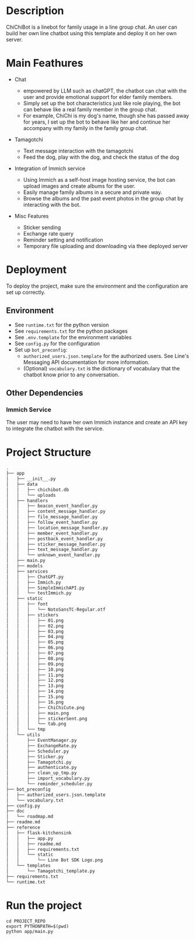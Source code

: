 # Description

ChiChiBot is a linebot for family usage in a line group chat. 
An user can build her own line chatbot using this template and deploy it on her own server.

# Main Feathures

- Chat
  - empowered by LLM such as chatGPT, the chatbot can chat with the user and provide emotional support for elder family members.
  - Simply set up the bot characteristics just like role playing, the bot can behave like a real family member in the group chat.
  - For example, ChiChi is my dog's name, though she has passed away for years, I set up the bot to behave like her and continue her accompany with my family in the family group chat.

- Tamagotchi
  - Text message interaction with the tamagotchi
  - Feed the dog, play with the dog, and check the status of the dog

- Integration of Immich service 
  - Using Immich as a self-host image hosting service, the bot can upload images and create albums for the user.
  - Easily manage family albums in a secure and private way.
  - Browse the albums and the past event photos in the group chat by interacting with the bot.

- Misc Features
  - Sticker sending
  - Exchange rate query
  - Reminder setting and notification
  - Temporary file uploading and downloading via thee deployed server


# Deployment

To deploy the project, make sure the environment and the configuration are set up correctly.

## Environment

- See `runtime.txt` for the python version
- See `requirements.txt` for the python packages
- See `.env.template` for the environment variables
- See `config.py` for the configuration
- Set up `bot_preconfig`:
  - `authorized_users.json.template` for the authorized users. See Line's Messaging API documentation for more information.
  - (Optional) `vocabulary.txt` is the dictionary of vocabulary that the chatbot know prior to any conversation. 

## Other Dependencies

### Immich Service
The user may need to have her own Immich instance and create an API key to integrate the chatbot with the service. 


# Project Structure

```bash
.
├── app
│   ├── __init__.py
│   ├── data
│   │   ├── chichibot.db
│   │   └── uploads
│   ├── handlers
│   │   ├── beacon_event_handler.py
│   │   ├── content_message_handler.py
│   │   ├── file_message_handler.py
│   │   ├── follow_event_handler.py
│   │   ├── location_message_handler.py
│   │   ├── member_event_handler.py
│   │   ├── postback_event_handler.py
│   │   ├── sticker_message_handler.py
│   │   ├── text_message_handler.py
│   │   └── unknown_event_handler.py
│   ├── main.py
│   ├── models
│   ├── services
│   │   ├── ChatGPT.py
│   │   ├── Immich.py
│   │   ├── SimpleImmichAPI.py
│   │   └── testImmich.py
│   ├── static
│   │   ├── font
│   │   │   └── NotoSansTC-Regular.otf
│   │   ├── stickers
│   │   │   ├── 01.png
│   │   │   ├── 02.png
│   │   │   ├── 03.png
│   │   │   ├── 04.png
│   │   │   ├── 05.png
│   │   │   ├── 06.png
│   │   │   ├── 07.png
│   │   │   ├── 08.png
│   │   │   ├── 09.png
│   │   │   ├── 10.png
│   │   │   ├── 11.png
│   │   │   ├── 12.png
│   │   │   ├── 13.png
│   │   │   ├── 14.png
│   │   │   ├── 15.png
│   │   │   ├── 16.png
│   │   │   ├── ChiChiCute.png
│   │   │   ├── main.png
│   │   │   ├── stickerSent.png
│   │   │   └── tab.png
│   │   └── tmp
│   └── utils
│       ├── EventManager.py
│       ├── ExchangeRate.py
│       ├── Scheduler.py
│       ├── Sticker.py
│       ├── Tamagotchi.py
│       ├── authenticate.py
│       ├── clean_up_tmp.py
│       ├── import_vocabulary.py
│       └── reminder_scheduler.py
├── bot_preconfig
│   ├── authorized_users.json.template
│   └── vocabulary.txt
├── config.py
├── doc
│   └── roadmap.md
├── readme.md
├── reference
│   ├── flask-kitchensink
│   │   ├── app.py
│   │   ├── readme.md
│   │   ├── requirements.txt
│   │   └── static
│   │       └── Line Bot SDK Logo.png
│   └── templates
│       └── Tamagotchi_template.py
├── requirements.txt
└── runtime.txt
```


# Run the project

```shell
cd PROJECT_REPO
export PYTHONPATH=$(pwd)
python app/main.py
```
